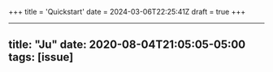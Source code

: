 +++
title = 'Quickstart'
date = 2024-03-06T22:25:41Z
draft = true
+++

---
title: "Ju"
date: 2020-08-04T21:05:05-05:00
tags: [issue]
---